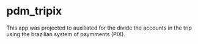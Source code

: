 # pdm_tripix
This app was projected to auxiliated for the divide the accounts in the trip using the brazilian system of paymments (PIX).
